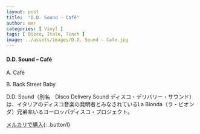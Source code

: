 ```yaml
---
layout: post
title:  "D.D. Sound – Café"
author: mmr
categories: [ Vinyl ]
tags: [ Disco, Italo, 7inch ]
image: ../assets/images/D.D. Sound – Cafe.jpg
---
```


#### D.D. Sound – Café

A. Café

B. Back Street Baby

D.D. Sound（別名　Disco Delivery Sound ディスコ・デリバリー・サウンド）は、イタリアのディスコ音楽の発明者とみなされているLa Bionda（ラ・ビオンダ）兄弟率いるヨーロッパディスコ・プロジェクト。

[メルカリで購入](https://jp.mercari.com/item/m45223003144){: .button1}


